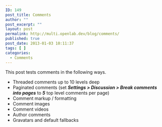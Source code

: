 ```yaml
---
ID: 149
post_title: Comments
author: ""
post_excerpt: ""
layout: post
permalink: http://multi.openlab.dev/blog/comments/
published: true
post_date: 2013-01-03 10:11:37
tags: [ ]
categories:
  - Comments
---
```

This post tests comments in the following ways.
<ul>
	<li>Threaded comments up to 10 levels deep</li>
	<li>Paginated comments (set <em><strong>Settings &gt; Discussion &gt; Break comments into pages</strong></em> to <em><strong>5</strong></em> top level comments per page)</li>
	<li>Comment markup / formatting</li>
	<li>Comment images</li>
	<li>Comment videos</li>
	<li>Author comments</li>
	<li>Gravatars and default fallbacks</li>
</ul>
&nbsp;
